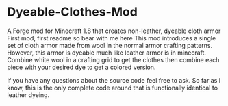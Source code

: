 # Dyeable-Clothes-Mod
A Forge mod for Minecraft 1.8 that creates non-leather, dyeable cloth armor
First mod, first readme so bear with me here
This mod introduces a single set of cloth armor made from wool in the normal armor crafting patterns. 
However, this armor is dyeable much like leather armor is in minecraft. Combine white wool in a crafting grid to get the clothes
then combine each piece with your desired dye to get a colored version. 

If you have any questions about the source code feel free to ask. So far as I know, this is the only complete code around that 
is functionally identical to leather dyeing. 

